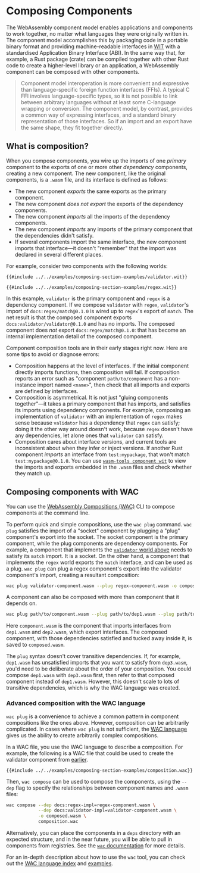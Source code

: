 # Composing Components

The WebAssembly component model enables applications and components to work together,
no matter what languages they were originally written in.
The component model accomplishes this by packaging code in a portable binary format
and providing  machine-readable interfaces in [WIT](../design/wit.md)
with a standardised Application Binary Interface (ABI).
In the same way that, for example, a Rust package (crate) can be compiled together with other Rust code
to create a higher-level library or an application, a WebAssembly component can be composed with other components.

> Component model interoperation is more convenient and expressive than language-specific foreign function interfaces (FFIs).
> A typical C FFI involves language-specific types, so it is not possible to link between arbitrary languages
> without at least some C-language wrapping or conversion.
> The component model, by contrast, provides a common way of expressing interfaces,
> and a standard binary representation of those interfaces.
> So if an import and an export have the same shape, they fit together directly.

## What is composition?

When you compose components, you wire up the imports of one _primary_ component
to the exports of one or more other _dependency_ components, creating a new component.
The new component, like the original components, is a `.wasm` file, and its interface is defined as follows:

* The new component _exports_ the same exports as the primary component.
* The new component _does not export_ the exports of the dependency components.
* The new component _imports_ all the imports of the dependency components.
* The new component _imports_ any imports of the primary component
  that the dependencies didn't satisfy.
* If several components import the same interface,
  the new component imports that interface—it doesn't "remember"
  that the import was declared in several different places.

For example, consider two components with the following worlds:

```wit
{{#include ../../examples/composing-section-examples/validator.wit}}
```

```wit
{{#include ../../examples/composing-section-examples/regex.wit}}
```

In this example, `validator` is the primary component
and `regex` is a dependency component.
If we compose `validator` with `regex`, `validator`'s import of `docs:regex/match@0.1.0`
is wired up to `regex`'s export of `match`.
The net result is that the composed component exports `docs:validator/validator@0.1.0` and has no imports.
The composed component does _not_ export `docs:regex/match@0.1.0`: that has become an internal implementation detail of the composed component.

Component composition tools are in their early stages right now.
Here are some tips to avoid or diagnose errors:

* Composition happens at the level of interfaces.
  If the initial component directly imports functions, then composition will fail.
  If composition reports an error such as
  "component `path/to/component` has a non-instance import named `<name>`",
  then check that all imports and exports are defined by interfaces.
* Composition is asymmetrical. It is not just "gluing components together"—it takes a primary component
  that has imports, and satisfies its imports using dependency components.
  For example, composing an implementation of `validator` with an implementation of `regex` makes sense
  because `validator` has a dependency that `regex` can satisfy; doing it the other way around doesn't work,
  because `regex` doesn't have any dependencies, let alone ones that `validator` can satisfy.
* Composition cares about interface versions, and current tools are inconsistent about
  when they infer or inject versions.
  If another Rust component _imports_ an interface from `test:mypackage`, that won't match `test:mypackage@0.1.0`.
  You can use [`wasm-tools component wit`](https://github.com/bytecodealliance/wasm-tools/tree/main/crates/wit-component)
  to view the imports and exports embedded in the `.wasm` files and check whether they match up.

## Composing components with WAC

You can use the [WebAssembly Compositions (WAC)](https://github.com/bytecodealliance/wac) CLI
to compose components at the command line.

To perform quick and simple compositions, use the `wac plug` command.
`wac plug` satisfies the import of a "socket" component by plugging a "plug" component's export into the socket.
The socket component is the primary component, while the plug components are dependency components.
For example, a component that implements the [`validator` world above](#what-is-composition)
needs to satisfy its `match` import. It is a socket.
On the other hand, a component that implements the `regex` world exports the `match` interface,
and can be used as a plug.
`wac plug` can plug a regex component's export into the validator component's import,
creating a resultant composition:

```sh
wac plug validator-component.wasm --plug regex-component.wasm -o composed.wasm
```

A component can also be composed with more than component that it depends on.

```sh
wac plug path/to/component.wasm --plug path/to/dep1.wasm --plug path/to/dep2.wasm -o composed.wasm
```

Here `component.wasm` is the component that imports interfaces from `dep1.wasm` and `dep2.wasm`,
which export interfaces.
The composed component, with those dependencies satisfied and tucked away inside it, is saved to `composed.wasm`.

The `plug` syntax doesn't cover transitive dependencies.
If, for example, `dep1.wasm` has unsatisfied imports that you want to satisfy from `dep3.wasm`,
you'd need to be deliberate about the order of your composition.
You could compose `dep1.wasm` with `dep3.wasm` first, then refer to that composed component instead of `dep1.wasm`.
However, this doesn't scale to lots of transitive dependencies, which is why the WAC language was created.

### Advanced composition with the WAC language

`wac plug` is a convenience to achieve a common pattern in component compositions like the ones above.
However, composition can be arbitrarily complicated.
In cases where `wac plug` is not sufficient, the [WAC language](https://github.com/bytecodealliance/wac/blob/main/LANGUAGE.md)
gives us the ability to create arbitrarily complex compositions.

In a WAC file, you use the WAC language to describe a composition.
For example, the following is a WAC file that could be used to create the validator component from [earlier](#what-is-composition).

```
{{#include ../../examples/composing-section-examples/composition.wac}}
```

Then, `wac compose` can be used to compose the components, using the `--dep` flag to specify
the relationships between component names and `.wasm` files:

```sh
wac compose --dep docs:regex-impl=regex-component.wasm \
            --dep docs:validator-impl=validator-component.wasm \
            -o composed.wasm \
            composition.wac
```

Alternatively, you can place the components in a `deps` directory with an expected structure,
and in the near future, you will be able to pull in components from registries.
See the [`wac` documentation](https://github.com/bytecodealliance/wac) for more details.

For an in-depth description about how to use the `wac` tool,
you can check out the [WAC language index](https://github.com/bytecodealliance/wac/blob/main/LANGUAGE.md)
and [examples](https://github.com/bytecodealliance/wac/tree/main/examples).
